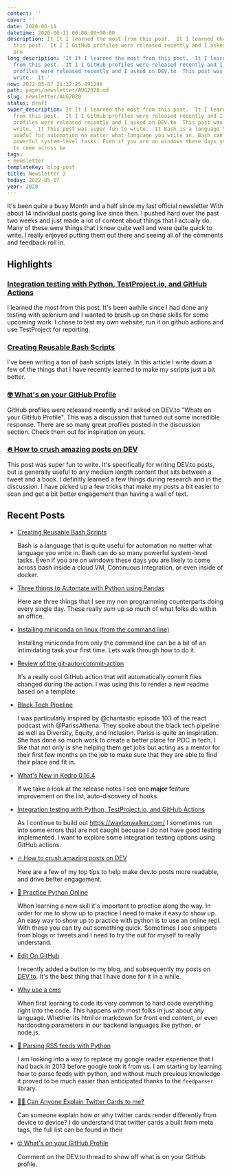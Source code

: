 ```yaml
---
content: ''
cover: ''
date: 2020-06-11
datetime: 2020-06-11 00:00:00+00:00
description: It It I learned the most from this post.  It I learned the most from
  this post.  It I I GitHub profiles were released recently and I asked on DEV.to  GitHub
  pro
long_description: 'It It I learned the most from this post.  It I learned the most
  from this post.  It I I GitHub profiles were released recently and I asked on DEV.to  GitHub
  profiles were released recently and I asked on DEV.to  This post was super fun to
  write.  It '
now: 2022-05-07 21:32:25.891298
path: pages/newsletter/AUG2020.md
slug: newsletter/AUG2020
status: draft
super_description: It It I learned the most from this post.  It I learned the most
  from this post.  It I I GitHub profiles were released recently and I asked on DEV.to  GitHub
  profiles were released recently and I asked on DEV.to  This post was super fun to
  write.  It This post was super fun to write.  It Bash is a language that is quite
  useful for automation no matter what language you write in. Bash can do so many
  powerful system-level tasks. Even if you are on windows these days you are likely
  to come across ba
tags:
- newsletter
templateKey: blog-post
title: Newsletter 3
today: 2022-05-07
year: 2020
---
```


It's been quite a busy Month and a half since my last official newsletter With about 14 individual posts going live since then.  I pushed hard over the past two weeks and just made a lot of content about things that I actually do.  Many of these were things that I know quite well and were quite quick to write.  I really enjoyed putting them out there and seeing all of the comments and feedback roll in.

## Highlights

### [Integration testing with Python, TestProject.io, and GitHub Actions](https://waylonwalker.com/testproject-io-py-actions/)

I learned the most from this post.  It's been awhile since I had done any testing with selenium and I wanted to brush up on those skills for some upcoming work.  I chose to test my own website, run it on github actions and use TestProject for reporting.

### [Creating Reusable Bash Scripts](https://waylonwalker.com/reusable-bash/)

I've been writing a ton of bash scripts lately.  In this article I write down a few of the things that I have recently learned to make my scripts just a bit better.

### [🤓 What's on your GitHub Profile](https://dev.to/waylonwalker/what-s-on-your-github-profile-40p3)

GitHub profiles were released recently and I asked on DEV.to "Whats on your GitHub Profile".  This was a discussion that turned out some incredible response.  There are so many great profiles posted in the discussion section.  Check them out for inspiration on yours.

### [🔥 How to crush amazing posts on DEV](https://dev.to/waylonwalker/how-to-crush-amazing-posts-on-dev-4cgh)

This post was super fun to write.  It's specifically for writing DEV.to posts, but is generally useful to any medium length content that sits between a tweet and a book.  I definitly learned a few things during research and in the discussion.  I have picked up a few tricks that make my posts a bit easier to scan and get a bit better engagement than having a wall of text.

## Recent Posts

* [Creating Reusable Bash Scripts](https://waylonwalker.com/reusable-bash/)

    Bash is a language that is quite useful for automation no matter what language you write in. Bash can do so many powerful system-level tasks. Even if you are on windows these days you are likely to come across bash inside a cloud VM, Continuous Integration, or even inside of docker.

* [Three things to Automate with Python using Pandas](https://waylonwalker.com/3-things-to-automate-with-python/)

    Here are three things that I see my non programming counterparts doing every single day. These really sum up so much of what folks do within an office.

* [Installing miniconda on linux (from the command line)](https://waylonwalker.com/install-miniconda/)

    Installing miniconda from only the command line can be a bit of an intimidating task your first time. Lets walk through how to do it.

* [Review of the git-auto-commit-action](https://waylonwalker.com/git-auto-commit-action-review/)

    It's a really cool GitHub action that will automatically commit files changed during the action. I was using this to render a new readme based on a template.

* [Black Tech Pipeline](https://waylonwalker.com/pariss-athena-on-black-tech-pipeline/)

    I was particularly inspired by @chantastic episode 103 of the react podcast with @ParissAthena. They spoke about the black tech pipeline as well as Diversity, Equity, and Inclusion. Pariss is quite an inspiration. She has done so much work to create a better place for POC in tech. I like that not only is she helping them get jobs but acting as a mentor for their first few months on the job to make sure that they are able to find their place and fit in.

* [What's New in Kedro 0.16.4](https://waylonwalker.com/whats-new-in-kedro-0164/)

    If we take a look at the release notes I see one **major** feature improvement on the list, auto-discovery of hooks.

* [Integration testing with Python, TestProject.io, and GitHub Actions](https://waylonwalker.com/testproject-io-py-actions/)

    As I continue to build out https://waylonwalker.com/ I sometimes run into some errors that are not caught becuase I do not have good testing implemented. I want to explore some integration testing options using GitHub actions.

* [🔥 How to crush amazing posts on DEV](https://waylonwalker.com/crush-dev-to-posts/)

    Here are a few of my top tips to help make dev.to posts more readable, and drive better engagement.

* [🐍 Practice Python Online](https://waylonwalker.com/practice-python-online/)

    When learning a new skill it's important to practice along the way. In order for me to show up to practice I need to make it easy to show up. An easy way to show up to practice with python is to use an online repl. With these you can try out something quick. Sometimes I see snippets from blogs or tweets and I need to try the out for myself to really understand.

* [Edit On GitHub](https://waylonwalker.com/edit-on-github/)

    I recently added a button to my blog, and subsequently my posts on [DEV.to](https://dev.to/waylonwalker). It's the best thing that I have done for it in a while.

* [Why use a cms](https://waylonwalker.com/why-use-cms/)

    When first learning to code its very common to hard code everything right into the code. This happens with most folks in just about any language. Whether its html or markdown for front end content, or even hardcoding parameters in our backend languages like python, or node.js.

* [🐍 Parsing RSS feeds with Python](https://waylonwalker.com/parsing-rss-python/)

    I am looking into a way to replace my google reader experience that I had back in 2013 before google took it from us. I am starting by learning how to parse feeds with python, and without much previous knowledge it proved to be much easier than anticipated thanks to the `feedparser` library.

* [🙋‍♂️ Can Anyone Explain Twitter Cards to me?](https://waylonwalker.com/explain-twitter-cards/)

    Can someone explain how or why twitter cards render differently from device to device? I do understand that twitter cards a built from meta tags, the full list can be found in their

* [🤓 What's on your GitHub Profile](https://dev.to/waylonwalker/what-s-on-your-github-profile-40p3)

    Comment on the DEV.to thread to show off what is on your GitHub profile.